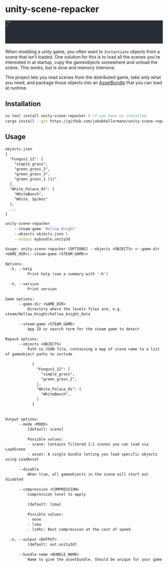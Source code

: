 # unity-scene-repacker

![demo asciicast](./docs/demo-cast.svg)

When modding a unity game, you often want to `Instantiate` objects from a scene that isn't loaded.
One solution for this is to load all the scenes you're interested in at startup, copy the gameobjects somewhere and unload the scene.
This works, but is slow and memory intensive.

This project lets you read scenes from the distributed game, take only what you need, and package those objects into an [AssetBundle](https://docs.unity3d.com/Manual/AssetBundlesIntro.html) that you can load at runtime.

## Installation

```sh
uv tool install unity-scene-repacker # if you have uv installed
cargo install --git https://github.com/jakobhellermann/unity-scene-repacker --locked # to compile from source
```

## Usage

```jsonc
objects.json
{
  "Fungus1_12": [
    "simple_grass",
    "green_grass_2",
    "green_grass_3",
    "green_grass_1 (1)"
  ],
  "White_Palace_01": [
    "WhiteBench",
    "White_ Spikes"
  ],
  ...
}
```

```sh
unity-scene-repacker
    --steam-game 'Hollow Knight'
    --objects objects.json \
    --output mybundle.unity3d
```


```
Usage: unity-scene-repacker [OPTIONS] --objects <OBJECTS> <--game-dir <GAME_DIR>|--steam-game <STEAM_GAME>>

Options:
  -h, --help
          Print help (see a summary with '-h')

  -V, --version
          Print version

Game options:
      --game-dir <GAME_DIR>
          Directory where the levels files are, e.g. steam/Hollow_Knight/hollow_knight_Data

      --steam-game <STEAM_GAME>
          App ID or search term for the steam game to detect

Repack options:
      --objects <OBJECTS>
          Path to JSON file, containing a map of scene name to a list of gameobject paths to include

            {
              "Fungus1_12": [
                "simple_grass",
                "green_grass_2",
              ],
              "White_Palace_01": [
                "WhiteBench",
              ]
            }


Output options:
      --mode <MODE>
          [default: scene]

          Possible values:
          - scene: Contains filtered 1:1 scenes you can load via LoadScene
          - asset: A single bundle letting you load specific objects using LoadAsset

      --disable
          When true, all gameobjects in the scene will start out disabled

      --compression <COMPRESSION>
          Compression level to apply

          [default: lzma]

          Possible values:
          - none
          - lzma
          - lz4hc: Best compression at the cost of speed

  -o, --output <OUTPUT>
          [default: out.unity3d]

      --bundle-name <BUNDLE_NAME>
          Name to give the assetbundle. Should be unique for your game
```
